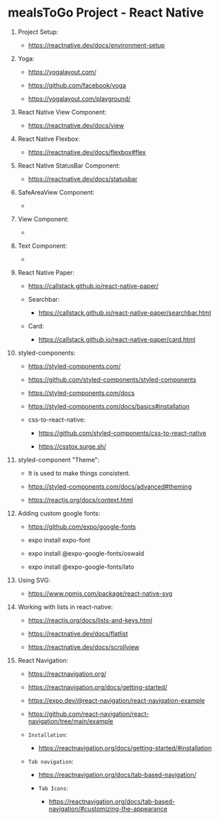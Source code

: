 # mealsToGo Project - React Native

1. Project Setup:

    - https://reactnative.dev/docs/environment-setup

2. Yoga:

    - https://yogalayout.com/

    - https://github.com/facebook/yoga

    - https://yogalayout.com/playground/

3. React Native View Component:

    - https://reactnative.dev/docs/view

4. React Native Flexbox:

    - https://reactnative.dev/docs/flexbox#flex

5. React Native StatusBar Component:

    - https://reactnative.dev/docs/statusbar

6. SafeAreaView Component:

    - 

7. View Component:

    - 

8. Text Component:

    - 

9. React Native Paper:

    - https://callstack.github.io/react-native-paper/

    - Searchbar:

        - https://callstack.github.io/react-native-paper/searchbar.html
    
    - Card:

        - https://callstack.github.io/react-native-paper/card.html

10. styled-components:

    - https://styled-components.com/

    - https://github.com/styled-components/styled-components

    - https://styled-components.com/docs

    - https://styled-components.com/docs/basics#installation

    - css-to-react-native:

        - https://github.com/styled-components/css-to-react-native

        - https://csstox.surge.sh/

11. styled-component "Theme":

    - It is used to make things consistent.

    - https://styled-components.com/docs/advanced#theming

    - https://reactjs.org/docs/context.html

12. Adding custom google fonts:

    - https://github.com/expo/google-fonts

    - expo install expo-font

    - expo install @expo-google-fonts/oswald

    - expo install @expo-google-fonts/lato

13. Using SVG:

    - https://www.npmjs.com/package/react-native-svg

14. Working with lists in react-native:

    - https://reactjs.org/docs/lists-and-keys.html

    - https://reactnative.dev/docs/flatlist

    - https://reactnative.dev/docs/scrollview

14. React Navigation:

    - https://reactnavigation.org/

    - https://reactnavigation.org/docs/getting-started/

    - https://expo.dev/@react-navigation/react-navigation-example

    - https://github.com/react-navigation/react-navigation/tree/main/example

    - ```Installation```:

        - https://reactnavigation.org/docs/getting-started/#installation
    
    - ```Tab navigation```:

        - https://reactnavigation.org/docs/tab-based-navigation/

        - ```Tab Icons```:

            - https://reactnavigation.org/docs/tab-based-navigation/#customizing-the-appearance

